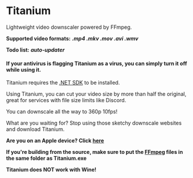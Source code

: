 # Titanium
Lightweight video downscaler powered by FFmpeg.

**Supported video formats:** ***.mp4 .mkv .mov .avi .wmv***

**Todo list:** ***auto-updater***

#### If your antivirus is flagging Titanium as a virus, you can simply turn it off while using it.

Titanium requires the [.NET SDK](https://dotnet.microsoft.com/en-us/download/dotnet/thank-you/sdk-8.0.204-windows-x64-installer) to be installed.

Using Titanium, you can cut your video size by more than half the original, great for services with file size limits like Discord.

You can downscale all the way to 360p 10fps!

What are you waiting for? Stop using those sketchy downscale websites and download Titanium.

**Are you on an Apple device? Click [here](https://github.com/hypecrazed/titanium-ios)**


**If you're building from the source, make sure to put the [FFmpeg](https://ffmpeg.org/) files in the same folder as Titanium.exe**

**Titanium does NOT work with Wine!**
